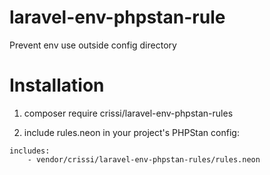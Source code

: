 # laravel-env-phpstan-rule
Prevent env use outside config directory

# Installation

1. composer require crissi/laravel-env-phpstan-rules

2. include rules.neon in your project's PHPStan config:
```
includes:
    - vendor/crissi/laravel-env-phpstan-rules/rules.neon
```
</details>
